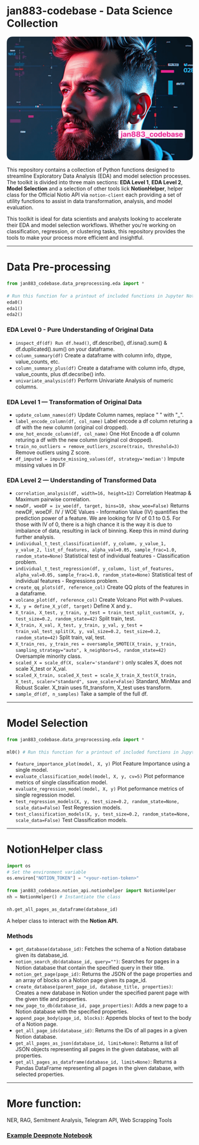 # **jan883-codebase** - Data Science Collection
![jan883_codebase logo](https://github.com/janduplessis883/jan883-codebase/blob/master/images/logo2.png?raw=true)

This repository contains a collection of Python functions designed to streamline Exploratory Data Analysis (EDA) and model selection processes. The toolkit is divided into three main sections: **EDA Level 1**, **EDA Level 2**, **Model Selection** and a selection of other tools lick **NotionHelper**, helper class for the Official Notio API via `notion-client` each providing a set of utility functions to assist in data transformation, analysis, and model evaluation.

This toolkit is ideal for data scientists and analysts looking to accelerate their EDA and model selection workflows. Whether you're working on classification, regression, or clustering tasks, this repository provides the tools to make your process more efficient and insightful.

---
# Data Pre-processing
```python
from jan883_codebase.data_preprocessing.eda import *

# Run this function for a printout of included functions in Jupyter Notebook.
eda0()
eda1()
eda2()
```
### **EDA Level 0 - Pure Understanding of Original Data**

- `inspect_df(df) Run df.head()`, df.describe(), df.isna().sum() & df.duplicated().sum() on your dataframe.
- `column_summary(df)` Create a dataframe with column info, dtype, value_counts, etc.
- `column_summary_plus(df)` Create a dataframe with column info, dtype, value_counts, plus df.decsribe() info.
- `univariate_analysis(df)` Perform Univariate Analysis of numeric columns.

### **EDA Level 1 — Transformation of Original Data**

- `update_column_names(df)` Update Column names, replace " " with "_".
- `label_encode_column(df, col_name)` Label encode a df column returing a df with the new column (original col dropped).
- `one_hot_encode_column(df, col_name)` One Hot Encode a df column returing a df with the new column (original col dropped).
- `train_no_outliers = remove_outliers_zscore(train, threshold=3)` Remove outliers using Z score.
- `df_imputed = impute_missing_values(df, strategy='median')` Impute missing values in DF

### **EDA Level 2 — Understanding of Transformed Data**
- `correlation_analysis(df, width=16, height=12)` Correlation Heatmap & Maximum pairwise correlation.
- `newDF, woeDF = iv_woe(df, target, bins=10, show_woe=False)` Returns newDF, woeDF. IV / WOE Values - Information Value (IV) quantifies the prediction power of a feature. We are looking for IV of 0.1 to 0.5. For those with IV of 0, there is a high chance it is the way it is due to imbalance of data, resulting in lack of binning. Keep this in mind during further analysis.
- `individual_t_test_classification(df, y_column, y_value_1, y_value_2, list_of_features, alpha_val=0.05, sample_frac=1.0, random_state=None)` Statistical test of individual features - Classification problem.
- `individual_t_test_regression(df, y_column, list_of_features, alpha_val=0.05, sample_frac=1.0, random_state=None)` Statistical test of individual features - Regressions problem.
- `create_qq_plots(df, reference_col)` Create QQ plots of the features in a dataframe.
- `volcano_plot(df, reference_col)` Create Volcano Plot with P-values.
- `X, y = define_X_y(df, target)` Define X and y..
- `X_train, X_test, y_train, y_test = train_test_split_custom(X, y, test_size=0.2, random_state=42)` Split train, test.
- `X_train, X_val, X_test, y_train, y_val, y_test = train_val_test_split(X, y, val_size=0.2, test_size=0.2, random_state=42)` Split train, val, test.
- `X_train_res, y_train_res = oversample_SMOTE(X_train, y_train, sampling_strategy="auto", k_neighbors=5, random_state=42) `Oversample minority class.
- `scaled_X = scale_df(X, scaler='standard')` only scales X, does not scale X_test or X_val.
- `scaled_X_train, scaled_X_test = scale_X_train_X_test(X_train, X_test, scaler="standard", save_scaler=False)` Standard, MinMax and Robust Scaler. X_train uses fit_transform, X_test uses transform.
- `sample_df(df, n_samples)` Take a sample of the full df.
---
# Model Selection
```python
from jan883_codebase.data_preprocessing.eda import *

ml0() # Run this function for a printout of included functions in Jupyter Notebook.
```

- `feature_importance_plot(model, X, y)` Plot Feature Importance using a single model.
- `evaluate_classification_model(model, X, y, cv=5)` Plot peformance metrics of single classification model.
- `evaluate_regression_model(model, X, y)` Plot peformance metrics of single regression model.
- `test_regression_models(X, y, test_size=0.2, random_state=None, scale_data=False)` Test Regression models.
- `test_classification_models(X, y, test_size=0.2, random_state=None, scale_data=False)` Test Classification models.
---
# NotionHelper class

```python
import os
# Set the environment variable
os.environ["NOTION_TOKEN"] = "<your-notion-token>"

from jan883_codebase.notion_api.notionhelper import NotionHelper
nh = NotionHelper() # Instantiate the class

nh.get_all_pages_as_dataframe(database_id)
```
A helper class to interact with the **Notion API.**

### Methods

- `get_database(database_id)`: Fetches the schema of a Notion database given its database_id.
- `notion_search_db(database_id, query="")`: Searches for pages in a Notion database that contain the specified query in their title.
- `notion_get_page(page_id)`: Returns the JSON of the page properties and an array of blocks on a Notion page given its page_id.
- `create_database(parent_page_id, database_title, properties)`: Creates a new database in Notion under the specified parent page with the given title and properties.
- `new_page_to_db(database_id, page_properties)`: Adds a new page to a Notion database with the specified properties.
- `append_page_body(page_id, blocks)`: Appends blocks of text to the body of a Notion page.
- `get_all_page_ids(database_id)`: Returns the IDs of all pages in a given Notion database.
- `get_all_pages_as_json(database_id, limit=None)`: Returns a list of JSON objects representing all pages in the given database, with all properties.
- `get_all_pages_as_dataframe(database_id, limit=None)`: Returns a Pandas DataFrame representing all pages in the given database, with selected properties.
---
# More function:
NER, RAG, Semitment Analysis, Telegram API, Web Scrapping Tools


### [Example Deepnote Notebook](https://deepnote.com/workspace/Jans-Team-dc9449a1-8aab-44a0-a4c2-577280c6908e/project/jan883codebase-Walk-through-2da6b2b0-32cb-4db2-8e49-1f3514edd142/notebook/Notebook-1-ae733a1529594694a9bd21702502ba10?utm_source=share-modal&utm_medium=product-shared-content&utm_campaign=notebook&utm_content=2da6b2b0-32cb-4db2-8e49-1f3514edd142)
